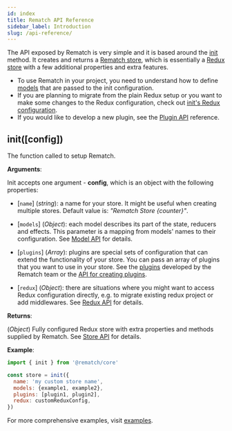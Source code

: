 ```yaml
---
id: index
title: Rematch API Reference
sidebar_label: Introduction
slug: /api-reference/
---
```


The API exposed by Rematch is very simple and it is based around the [init](#initconfig) method. It creates and returns a [Rematch store](store), which is essentially a [Redux store](https://redux.js.org/api/store) with a few additional properties and extra features.

- To use Rematch in your project, you need to understand how to define [models](models) that are passed to the init configuration.
- If you are planning to migrate from the plain Redux setup or you want to make some changes to the Redux configuration,
check out [init's Redux configuration](redux).
- If you would like to develop a new plugin, see the [Plugin API](plugins) reference.


## init([config])

The function called to setup Rematch.

**Arguments**:

Init accepts one argument - **config**, which is an object with the following properties:

- [`name`] (*string*): a name for your store. It might be useful when creating multiple stores. Default value is: _"Rematch Store {counter}"_.

- [`models`] (*Object*): each model describes its part of the state, reducers and effects. This parameter is a mapping from models' names to their configuration. See [Model API](models) for details.

- [`plugins`] (*Array*): plugins are special sets of configuration that can extend the functionality of your store. You can pass an array of plugins that you want to use in your store. See the [plugins](/docs/plugins/) developed by the Rematch team or the [API for creating plugins](plugins).

- [`redux`] (*Object*): there are situations where you might want to access Redux configuration directly, e.g. to migrate existing redux project or add middlewares. See [Redux API](redux) for details.

**Returns**:

(*Object*) Fully configured Redux store with extra properties and methods supplied by Rematch. See [Store API](store) for details.

**Example**:

```js
import { init } from '@rematch/core'

const store = init({
  name: 'my custom store name',
  models: {example1, example2},
  plugins: [plugin1, plugin2],
  redux: customReduxConfig,
})
```

For more comprehensive examples, visit [examples](/examples/).